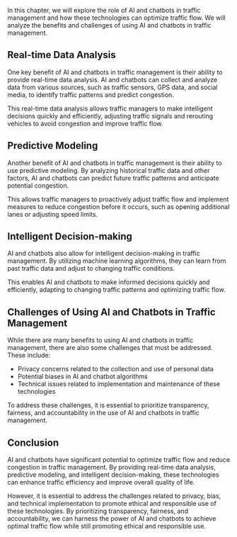 
In this chapter, we will explore the role of AI and chatbots in traffic management and how these technologies can optimize traffic flow. We will analyze the benefits and challenges of using AI and chatbots in traffic management.

Real-time Data Analysis
-----------------------

One key benefit of AI and chatbots in traffic management is their ability to provide real-time data analysis. AI and chatbots can collect and analyze data from various sources, such as traffic sensors, GPS data, and social media, to identify traffic patterns and predict congestion.

This real-time data analysis allows traffic managers to make intelligent decisions quickly and efficiently, adjusting traffic signals and rerouting vehicles to avoid congestion and improve traffic flow.

Predictive Modeling
-------------------

Another benefit of AI and chatbots in traffic management is their ability to use predictive modeling. By analyzing historical traffic data and other factors, AI and chatbots can predict future traffic patterns and anticipate potential congestion.

This allows traffic managers to proactively adjust traffic flow and implement measures to reduce congestion before it occurs, such as opening additional lanes or adjusting speed limits.

Intelligent Decision-making
---------------------------

AI and chatbots also allow for intelligent decision-making in traffic management. By utilizing machine learning algorithms, they can learn from past traffic data and adjust to changing traffic conditions.

This enables AI and chatbots to make informed decisions quickly and efficiently, adapting to changing traffic patterns and optimizing traffic flow.

Challenges of Using AI and Chatbots in Traffic Management
---------------------------------------------------------

While there are many benefits to using AI and chatbots in traffic management, there are also some challenges that must be addressed. These include:

* Privacy concerns related to the collection and use of personal data
* Potential biases in AI and chatbot algorithms
* Technical issues related to implementation and maintenance of these technologies

To address these challenges, it is essential to prioritize transparency, fairness, and accountability in the use of AI and chatbots in traffic management.

Conclusion
----------

AI and chatbots have significant potential to optimize traffic flow and reduce congestion in traffic management. By providing real-time data analysis, predictive modeling, and intelligent decision-making, these technologies can enhance traffic efficiency and improve overall quality of life.

However, it is essential to address the challenges related to privacy, bias, and technical implementation to promote ethical and responsible use of these technologies. By prioritizing transparency, fairness, and accountability, we can harness the power of AI and chatbots to achieve optimal traffic flow while still promoting ethical and responsible use.
